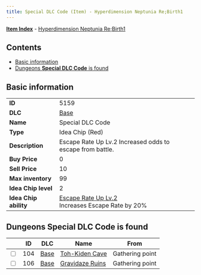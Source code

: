 ```yaml
---
title: Special DLC Code (Item) - Hyperdimension Neptunia Re;Birth1
---
```


[**Item Index**](/neptunia/rb1/item/index.html) - [Hyperdimension Neptunia Re;Birth1](/neptunia/rb1)

## Contents

- [Basic information](#basic-information)
- [Dungeons **Special DLC Code** is found](#dungeons-special-dlc-code-is-found)
## Basic information

|   |   |
| -- | -- |
| **ID** | 5159 |
| **DLC** | [Base](/neptunia/rb1/dlc/1-base.html) |
| **Name** | Special DLC Code |
| **Type** | Idea Chip (Red) |
| **Description** | Escape Rate Up Lv.2 Increased odds to escape from battle. |
| **Buy Price** | 0 |
| **Sell Price** | 10 |
| **Max inventory** | 99 |
| **Idea Chip level** | 2 |
| **Idea Chip ability** | [Escape Rate Up Lv.2](/neptunia/rb1/avatar/1-9658-escape-rate-up-lv-2.html)<br />Increases Escape Rate by 20% |


## Dungeons **Special DLC Code** is found

|    | ID | DLC | Name | From |
| -- | -- | --- | ---- | ---- |
| <input type="checkbox" id="rb1-dungeon-1-104" class="trackbox" /> | 104 | [Base](/neptunia/rb1/dlc/1-base.html) | [Toh-Kiden Cave](/neptunia/rb1/dungeon/1-104-toh-kiden-cave.html) | Gathering point |
| <input type="checkbox" id="rb1-dungeon-1-106" class="trackbox" /> | 106 | [Base](/neptunia/rb1/dlc/1-base.html) | [Gravidaze Ruins](/neptunia/rb1/dungeon/1-106-gravidaze-ruins.html) | Gathering point |
